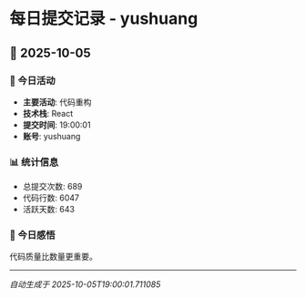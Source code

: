 # 每日提交记录 - yushuang

## 📅 2025-10-05

### 🎯 今日活动
- **主要活动**: 代码重构
- **技术栈**: React
- **提交时间**: 19:00:01
- **账号**: yushuang

### 📊 统计信息
- 总提交次数: 689
- 代码行数: 6047
- 活跃天数: 643

### 💭 今日感悟
代码质量比数量更重要。

---
*自动生成于 2025-10-05T19:00:01.711085*

